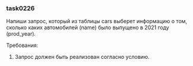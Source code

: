 
### task0226

Напиши запрос, который из таблицы cars выберет информацию о том, сколько каких автомобилей (name) было
выпущено в 2021 году (prod_year).


Требования:
1.	Запрос должен быть реализован согласно условию.


